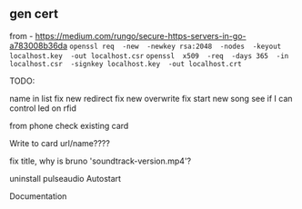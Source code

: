 






## gen cert
from - https://medium.com/rungo/secure-https-servers-in-go-a783008b36da
`openssl req  -new  -newkey rsa:2048  -nodes  -keyout localhost.key  -out localhost.csr`
`openssl  x509  -req  -days 365  -in localhost.csr  -signkey localhost.key  -out localhost.crt`






TODO:


name in list
fix new redirect
fix new overwrite
fix start new song
see if I can control led on rfid

from phone check existing card

Write to card url/name????

fix title, why is bruno 'soundtrack-version.mp4'?

uninstall pulseaudio
Autostart

Documentation



